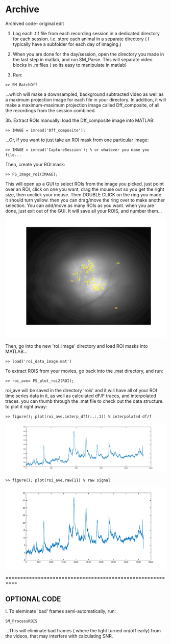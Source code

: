 # Archive
Archived code- original edit



1. Log each .tif file from each recording session in  a dedicated directory for each session. i.e. store each animal in a separate directory ( I typically have a subfolder for each day of imaging.)


2. When you are done for the day/session, open the directory you made in the last step in matlab, and run SM_Parse. This will separate video blocks in .m files ( so its easy to manipulate in matlab)


3. Run:

```
>> SM_BatchDff
```

...which will make a downsampled, background subtracted video as well as a maximum projection image for each file in your directory. In addition, it will make a maximum-maximum projection image called Dff_composite, of all the recordings from the session combined.


3b. Extract ROIs manually:
load the Dff_composite image into MATLAB:

```
>> IMAGE = imread('Dff_composite');
```
...Or, if you want to just take an ROI mask from one particular image:


```
>> IMAGE = imread('CaptureSession'); % or whatever you name you file...
```



Then, create your ROI mask:
```
>> FS_image_roi(IMAGE);
```
This will open up a GUI to select ROIs from the image you picked. just point over an ROI, click on one you want, drag the mouse out so you get the right size, then unclick your mouse. Then DOUBLE CLICK on the ring you made. it should turn yellow. then you can drag/move the ring over to make another selection.  You can add/move as many ROIs as you want. when you are done, just exit out of the GUI. It will save all your ROIS, and number them...


![ScreenShot](ROImap.png)



Then, go into the new 'roi_image' directory and load ROI masks into MATLAB...
```
>> load('roi_data_image.mat')
```

To extract ROIS from your movies, go back into the .mat directory, and run:

```
>> roi_ave= FS_plot_roi2(ROI);
```

roi_ave will be saved in the directory 'rois' and it will have all of your ROI time series data in it, as well as calculated dF/F traces, and interpolated traces. you can thumb through the .mat file to check out the data structure. to plot it right away:
```
>> figure(); plot(roi_ave.interp_dff(:,:,1)) % interpolated df/f
```

![ScreenShot](SW_im1.png)

```
>> figure(); plot(roi_ave.raw{1}) % raw signal
```

![ScreenShot](SW_im2.png)

==========================================================

## OPTIONAL CODE

I. To eleminate 'bad' frames semi-automatically, run:

```
SM_ProcessROIS
```


...This will eliminate bad frames ( where the light turned on/off early) from the videos, that may interfere with calculating SNR.
